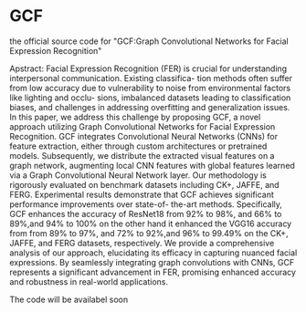 # GCF
the official source code for "GCF:Graph Convolutional Networks for Facial Expression Recognition"

Apstract:
Facial Expression Recognition (FER) is crucial for
understanding interpersonal communication. Existing classifica-
tion methods often suffer from low accuracy due to vulnerability
to noise from environmental factors like lighting and occlu-
sions, imbalanced datasets leading to classification biases, and
challenges in addressing overfitting and generalization issues.
In this paper, we address this challenge by proposing GCF,
a novel approach utilizing Graph Convolutional Networks for
Facial Expression Recognition. GCF integrates Convolutional
Neural Networks (CNNs) for feature extraction, either through
custom architectures or pretrained models. Subsequently, we
distribute the extracted visual features on a graph network,
augmenting local CNN features with global features learned via
a Graph Convolutional Neural Network layer. Our methodology
is rigorously evaluated on benchmark datasets including CK+,
JAFFE, and FERG. Experimental results demonstrate that GCF
achieves significant performance improvements over state-of-
the-art methods. Specifically, GCF enhances the accuracy of
ResNet18 from 92% to 98%, and 66% to 89%,and 94% to
100% on the other hand it enhanced the VGG16 accuracy from
from 89% to 97%, and 72% to 92%,and 96% to 99.49%
on the CK+, JAFFE, and FERG datasets, respectively. We
provide a comprehensive analysis of our approach, elucidating its
efficacy in capturing nuanced facial expressions. By seamlessly
integrating graph convolutions with CNNs, GCF represents a
significant advancement in FER, promising enhanced accuracy
and robustness in real-world applications.


The code will be availabel soon 
